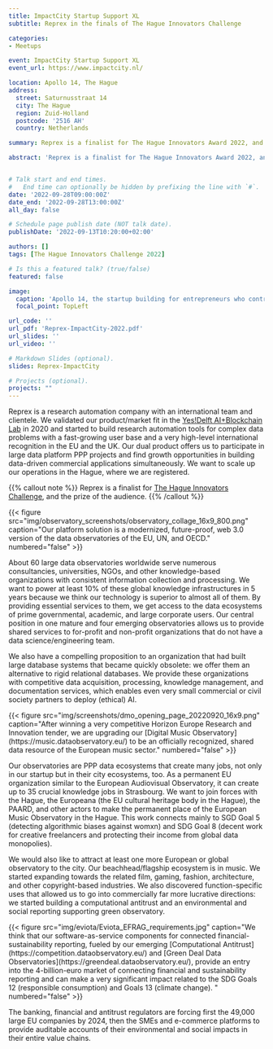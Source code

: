 ```yaml
---
title: ImpactCity Startup Support XL
subtitle: Reprex in the finals of The Hague Innovators Challenge

categories:
- Meetups

event: ImpactCity Startup Support XL
event_url: https://www.impactcity.nl/

location: Apollo 14, The Hague
address:
  street: Saturnusstraat 14
  city: The Hague
  region: Zuid-Holland
  postcode: '2516 AH'
  country: Netherlands

summary: Reprex is a finalist for The Hague Innovators Award 2022, and the prize of the audience, in the startup category with our respectable competitors, Sibö, WECO, STHRIVE and ECOBLOQ.

abstract: 'Reprex is a finalist for The Hague Innovators Award 2022, and the prize of the audience, in the startup category with our respectable competitors, Sibö, WECO, STHRIVE and ECOBLOQ.'


# Talk start and end times.
#   End time can optionally be hidden by prefixing the line with `#`.
date: '2022-09-28T09:00:00Z'
date_end: '2022-09-28T13:00:00Z'
all_day: false

# Schedule page publish date (NOT talk date).
publishDate: '2022-09-13T10:20:00+02:00'

authors: []
tags: [The Hague Innovators Challenge 2022]

# Is this a featured talk? (true/false)
featured: false

image:
  caption: 'Apollo 14, the startup building for entrepreneurs who contribute to a better world through technological and social innovations.'
  focal_point: TopLeft

url_code: ''
url_pdf: 'Reprex-ImpactCity-2022.pdf'
url_slides: ''
url_video: ''

# Markdown Slides (optional).
slides: Reprex-ImpactCity

# Projects (optional).
projects: ""
---
```


<!---
{{< cta cta_text="Do something" cta_link="/documents/Reprex-ImpactCity-2022.pdf" cta_new_tab="false" >}}
--->

Reprex is a research automation company with an international team and clientele. We validated our product/market fit in the [Yes!Delft AI+Blockchain Lab](http://localhost:4321/post/2020-09-25-yesdelft-validation/) in 2020 and started to build research automation tools for complex data problems with a fast-growing user base and a very high-level international recognition in the EU and the UK. Our dual product offers us to participate in large data platform PPP projects and find growth opportunities in building data-driven commercial applications simultaneously. We want to scale up our operations in the Hague, where we are registered.

{{% callout note %}}
Reprex is a finalist for [The Hague Innovators Challenge](https://www.impactcity.nl/en/service/the-hague-innovators-challenge/), and the prize of the audience.
{{% /callout %}}

<td style="text-align: center;">{{< figure src="img/observatory_screenshots/observatory_collage_16x9_800.png" caption="Our platform solution is a modernized, future-proof, web 3.0 version of the data observatories of the EU, UN, and OECD." numbered="false" >}}</td>


About 60 large data observatories worldwide serve numerous consultancies, universities, NGOs, and other knowledge-based organizations with consistent information collection and processing. We want to power at least 10% of these global knowledge infrastructures in 5 years because we think our technology is superior to almost all of them. By providing essential services to them, we get access to the data ecosystems of prime governmental, academic, and large corporate users. 
Our central position in one mature and four emerging observatories allows us to provide shared services to for-profit and non-profit organizations that do not have a data science/engineering team. 

We also have a compelling proposition to an organization that had built large database systems that became quickly obsolete: we offer them an alternative to rigid relational databases. We provide these organizations with competitive data acquisition, processing, knowledge management, and documentation services, which enables even very small commercial or civil society partners to deploy (ethical) AI.

<td style="text-align: center;">{{< figure src="img/screenshots/dmo_opening_page_20220920_16x9.png" caption="After winning a very competitive Horizon Europe Research and Innovation tender, we are upgrading our [Digital Music Observatory](https://music.dataobservatory.eu/) to be an officially recognized, shared data resource of the European music sector." numbered="false" >}}</td>

Our observatories are PPP data ecosystems that create many jobs, not only in our startup but in their city ecosystems, too.  As a permanent EU organization similar to the European Audiovisual Observatory, it can create up to 35 crucial knowledge jobs in Strasbourg. We want to join forces with the Hague, the Europeana (the EU cultural heritage body in the Hague), the PAARD, and other actors to make the permanent place of the European Music Observatory in the Hague. This work connects mainly to SGD Goal 5 (detecting algorithmic biases against womxn) and SDG Goal 8 (decent work for creative freelancers and protecting their income from global data monopolies).

We would also like to attract at least one more European or global observatory to the city. Our beachhead/flagship ecosystem is in music. We started expanding towards the related film, gaming, fashion, architecture, and other copyright-based industries. We also discovered function-specific uses that allowed us to go into commercially far more lucrative directions: we started building a computational antitrust and an environmental and social reporting supporting green observatory.

<td style="text-align: center;">{{< figure src="img/eviota/Eviota_EFRAG_requirements.jpg" caption="We think that our software-as-service components for connected financial-sustainability reporting, fueled by our emerging [Computational Antitrust](https://competition.dataobservatory.eu/) and [Green Deal Data Observatories](https://greendeal.dataobservatory.eu/), provide an entry into the 4-billion-euro market of connecting financial and sustainability reporting and can make a very significant impact related to the SDG Goals 12 (responsible consumption) and Goals 13 (climate change). " numbered="false" >}}</td>

The banking, financial and antitrust regulators are forcing first the 49,000 large EU companies by 2024, then the SMEs and e-commerce platforms to provide auditable accounts of their environmental and social impacts in their entire value chains. 
